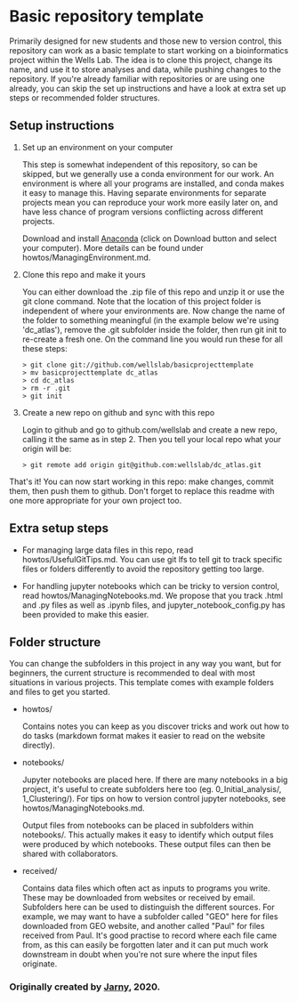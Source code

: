 # Basic repository template

Primarily designed for new students and those new to version control, this repository can work as a basic template to start working on a bioinformatics project within the Wells Lab. The idea is to clone this project, change its name, and use it to store analyses and data, while pushing changes to the repository. If you're already familiar with repositories or are using one already, you can skip the set up instructions and have a look at extra set up steps or recommended folder structures.

## Setup instructions

1. Set up an environment on your computer

    This step is somewhat independent of this repository, so can be skipped, but we generally use a conda environment for our work. An environment is where all your programs are installed, and conda makes it easy to manage this. Having separate environments for separate projects mean you can reproduce your work more easily later on, and have less chance of program versions conflicting across different projects.

    Download and install [Anaconda](https://www.anaconda.com/products/individual) (click on Download button and select your computer). More details can be found under howtos/ManagingEnvironment.md.

2. Clone this repo and make it yours

    You can either download the .zip file of this repo and unzip it or use the git clone command. Note that the location of this project folder is independent of where your environments are. Now change the name of the folder to something meaningful (in the example below we're using 'dc_atlas'), remove the .git subfolder inside the folder, then run git init to re-create a fresh one. On the command line you would run these for all these steps:
    ```
    > git clone git://github.com/wellslab/basicprojecttemplate
    > mv basicprojecttemplate dc_atlas
    > cd dc_atlas
    > rm -r .git
    > git init
    ```

3. Create a new repo on github and sync with this repo
    
    Login to github and go to github.com/wellslab and create a new repo, calling it the same as in step 2. Then you tell your local repo what your origin will be:
    ```
    > git remote add origin git@github.com:wellslab/dc_atlas.git
    ```
    
That's it! You can now start working in this repo: make changes, commit them, then push them to github. Don't forget to replace this readme with one more appropriate for your own project too.

## Extra setup steps

- For managing large data files in this repo, read howtos/UsefulGitTips.md. You can use git lfs to tell git to track specific files or folders differently to avoid the repository getting too large.

- For handling jupyter notebooks which can be tricky to version control, read howtos/ManagingNotebooks.md. We propose that you track .html and .py files as well as .ipynb files, and jupyter_notebook_config.py has been provided to make this easier.


## Folder structure

You can change the subfolders in this project in any way you want, but for beginners, the current structure is recommended to deal with most situations in various projects. This template comes with example folders and files to get you started.

* howtos/

    Contains notes you can keep as you discover tricks and work out how to do tasks (markdown format makes it easier to read on the website directly).

* notebooks/

    Jupyter notebooks are placed here. If there are many notebooks in a big project, it's useful to create subfolders here too (eg. 0_Initial_analysis/, 1_Clustering/). For tips on how to version control jupyter notebooks, see howtos/ManagingNotebooks.md.

    Output files from notebooks can be placed in subfolders within notebooks/. This actually makes it easy to identify which output files were produced by which notebooks. These output files can then be shared with collaborators.

* received/

    Contains data files which often act as inputs to programs you write. These may be downloaded from websites or received by email. Subfolders here can be used to distinguish the different sources. For example, we may want to have a subfolder called "GEO" here for files downloaded from GEO website, and another called "Paul" for files received from Paul. It's good practise to record where each file came from, as this can easily be forgotten later and it can put much work downstream in doubt when you're not sure where the input files originate.


### Originally created by [Jarny](http://github.com/jarny), 2020.